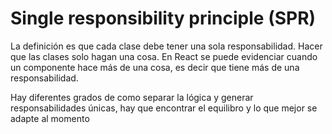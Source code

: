 # Single responsibility principle (SPR)

La definición es que cada clase debe tener una sola responsabilidad. Hacer que las clases solo hagan una cosa.
En React se puede evidenciar cuando un componente hace más de una cosa, es decir que tiene más de una responsabilidad.

Hay diferentes grados de como separar la lógica y generar responsabilidades únicas, hay que encontrar el equilibro y lo que
mejor se adapte al momento
